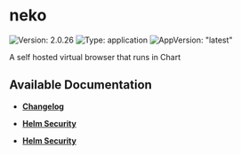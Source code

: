 # neko

![Version: 2.0.26](https://img.shields.io/badge/Version-2.0.26-informational?style=flat-square) ![Type: application](https://img.shields.io/badge/Type-application-informational?style=flat-square) ![AppVersion: "latest"](https://img.shields.io/badge/AppVersion-"latest"-informational?style=flat-square)

A self hosted virtual browser that runs in Chart

## Available Documentation

- [**Changelog**](CHANGELOG)

- [**Helm Security**](container-security)

- [**Helm Security**](helm-security)

